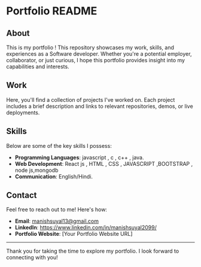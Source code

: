 # Portfolio  README

## About

This is my portfolio ! This repository showcases my work, skills, and experiences as a Software developer. Whether you're a potential employer, collaborator, or just curious, I hope this portfolio provides insight into my capabilities and interests.


## Work

Here, you'll find a collection of projects I've worked on. Each project includes a brief description and links to relevant repositories, demos, or live deployments.


## Skills

Below are some of the key skills I possess:

- **Programming Languages**: javascript , c , c++ , java.
- **Web Development**: React js , HTML , CSS , JAVASCRIPT ,BOOTSTRAP , node js,mongodb
- **Communication**: English/Hindi.


## Contact

Feel free to reach out to me! Here's how:

- **Email**: manishsuyal13@gmail.com
- **LinkedIn**: https://www.linkedin.com/in/manishsuyal2099/ 
- **Portfolio Website**: [Your Portfolio Website URL]

---

Thank you for taking the time to explore my portfolio. I look forward to connecting with you!
